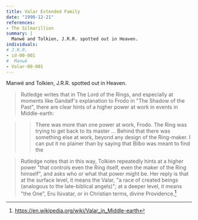 ```yaml
---
title: Valar Extended Family
date: "1990-12-21"
references:
- The Silmarillion
summary: |
  Manwë and Tolkien, J.R.R. spotted out in Heaven.
individuals:
# J.R.R.
- id-00-001
#  Manwë
- Valar-00-001
---
```


Manwë and Tolkien, J.R.R. spotted out in Heaven.

> Rutledge writes that in The Lord of the Rings, and especially at moments like Gandalf's explanation to Frodo in "The Shadow of the Past", there are clear hints of a higher power at work in events in Middle-earth:

> > There was more than one power at work, Frodo. The Ring was trying to get back to its master ... Behind that there was something else at work, beyond any design of the Ring-maker. I can put it no plainer than by saying that Bilbo was meant to find the

> Rutledge notes that in this way, Tolkien repeatedly hints at a higher power "that controls even the Ring itself, even the maker of the Ring himself", and asks who or what that power might be. Her reply is that at the surface level, it means the Valar, "a race of created beings (analogous to the late-biblical angels)"; at a deeper level, it means "the One", Eru Ilúvatar, or in Christian terms, divine Providence.[^1]
[^1]: https://en.wikipedia.org/wiki/Valar_in_Middle-earth
